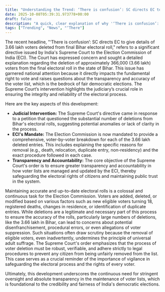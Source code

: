 ```yaml
---
title: "Understanding the Trend: ‘There is confusion’: SC directs EC to give details of 3.66 lakh voters deleted from final Bihar electoral roll"
date: 2025-10-08T05:39:31.973778+00:00
draft: false
description: "A quick, clear explanation of why '‘There is confusion’: SC directs EC to give details of 3.66 lakh voters deleted from final Bihar electoral roll' is trending."
tags: ["Trending", "News", "‘There"]
---
```


The recent headline, "‘There is confusion’: SC directs EC to give details of 3.66 lakh voters deleted from final Bihar electoral roll," refers to a significant directive issued by India's Supreme Court to the Election Commission of India (ECI). The Court has expressed concern and sought a detailed explanation regarding the deletion of approximately 366,000 (3.66 lakh) voters from the final electoral roll in the state of Bihar. This issue has garnered national attention because it directly impacts the fundamental right to vote and raises questions about the transparency and accuracy of the voter list, which is the bedrock of fair democratic elections. The Supreme Court’s intervention highlights the judiciary’s crucial role in ensuring the integrity and reliability of the electoral process.

Here are the key aspects of this development:

*   **Judicial Intervention:** The Supreme Court's directive came in response to a petition that questioned the substantial number of deletions from Bihar's electoral rolls, suggesting potential anomalies or lack of clarity in the process.
*   **ECI's Mandate:** The Election Commission is now mandated to provide a comprehensive, voter-by-voter breakdown for each of the 3.66 lakh deleted entries. This includes explaining the specific reasons for removal (e.g., death, relocation, duplicate entry, non-residency) and the exact procedure followed in each case.
*   **Transparency and Accountability:** The core objective of the Supreme Court's order is to ensure greater transparency and accountability in how voter lists are managed and updated by the ECI, thereby safeguarding the electoral rights of citizens and maintaining public trust in the system.

Maintaining accurate and up-to-date electoral rolls is a colossal and continuous task for the Election Commission. Voters are added, deleted, or modified based on various factors such as new eligible voters turning 18, registered deaths, changes in residence, or identification of duplicate entries. While deletions are a legitimate and necessary part of this process to ensure the accuracy of the rolls, particularly large numbers of deletions, like the 3.66 lakh in Bihar, can lead to concerns about potential disenfranchisement, procedural errors, or even allegations of voter suppression. Such situations often draw scrutiny because the removal of eligible voters, even inadvertently, undermines the principle of universal adult suffrage. The Supreme Court's order emphasizes that the process of voter deletion must be robust, verifiable, and adhere strictly to legal procedures to prevent any citizen from being unfairly removed from the list. This case serves as a crucial reminder of the importance of vigilance in safeguarding the electoral process and the rights of every voter.

Ultimately, this development underscores the continuous need for stringent oversight and absolute transparency in the maintenance of voter lists, which is foundational to the credibility and fairness of India's democratic elections.